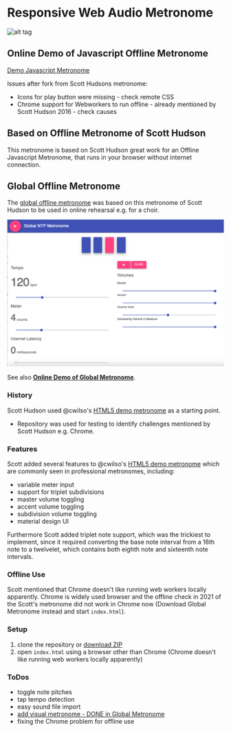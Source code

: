 # Responsive Web Audio Metronome

![alt tag](assets/img/screenshot.png)

## Online Demo of Javascript Offline Metronome
[Demo Javascript Metronome](https://niebert.github.io/metronome)

Issues after fork from Scott Hudsons metronome:
* Icons for play button were missing - check remote CSS
* Chrome support for Webworkers to run offline - already mentioned by Scott Hudson 2016 - check causes

## Based on Offline Metronome of Scott Hudson
This metronome is based on Scott Hudson great work for an Offline Javascript Metronome, that runs in your browser without internet connection.

## Global Offline Metronome
The [global offline metronome](https://niebert.github.io/globalmetronome) was based on this metronome of Scott Hudson to be used in online rehearsal e.g. for a choir.

![alt tag](assets/img/screenshot_globalmetronome.png)

See also **[Online Demo of Global Metronome](https://niebert.github.io/globalmetronome)**.

### History
Scott Hudson used @cwilso's [HTML5 demo metronome](http://webaudiodemos.appspot.com/metronome/index.html) as a starting point.
* Repository was used for testing to identify challenges mentioned by Scott Hudson e.g. Chrome.

### Features
Scott added several features to @cwilso's [HTML5 demo metronome](http://webaudiodemos.appspot.com/metronome/index.html) which are commonly seen in professional metronomes, including:

* variable meter input
* support for triplet subdivisions
* master volume toggling
* accent volume toggling
* subdivision volume toggling
* material design UI

Furthermore Scott added triplet note support, which was the trickiest to implement, since it required converting the base note interval from a 16th note to a twelvelet, which contains both eighth note and sixteenth note intervals.

### Offline Use
Scott mentioned that Chrome doesn't like running web workers locally apparently. Chrome is widely used browser and the offline check in 2021 of the Scott's metronome did not work in Chrome now (Download Global Metronome instead and start `index.html`).

### Setup
1. clone the repository or [download ZIP](https://github.com/niebert/globalmetronome/archive/refs/heads/main.zip) 
2. open `index.html` using a browser other than Chrome (Chrome doesn't like running web workers locally apparently)

### ToDos
* toggle note pitches
* tap tempo detection
* easy sound file import
* [add visual metronome - DONE in Global Metronome](https://niebert.github.io/globalmetronome)
* fixing the Chrome problem for offline use
